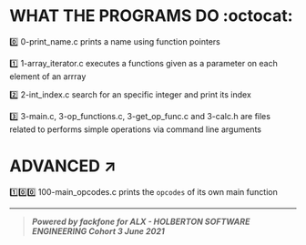 # WHAT THE PROGRAMS DO :octocat:

:zero: 0-print_name.c prints a name using function pointers

:one: 1-array_iterator.c executes a functions given as a parameter on each element of an arrray

:two: 2-int_index.c search for an specific integer and print its index

:three: 3-main.c, 3-op_functions.c, 3-get_op_func.c and 3-calc.h are files related to performs simple operations via command line arguments

# ADVANCED :arrow_upper_right:

:one::zero::zero: 100-main_opcodes.c prints the `opcodes` of its own main function


******************************************************************************************************
> ***Powered by *fackfone* for ALX - HOLBERTON SOFTWARE ENGINEERING Cohort 3 June 2021***
